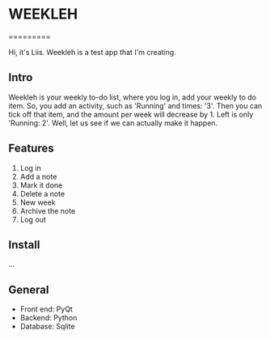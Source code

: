 # WEEKLEH
=========

Hi, it's Liis.
Weekleh is a test app that I'm creating.


## Intro

Weekleh is your weekly to-do list,
where you log in, add your weekly to do item.
So, you add an activity, such as 'Running' and times: '3'.
Then you can tick off that item, and the amount per week will decrease by 1.
Left is only 'Running: 2'.
Well, let us see if we can actually make it happen.


## Features
1. Log in
2. Add a note
3. Mark it done
4. Delete a note
5. New week
6. Archive the note
7. Log out


## Install
...


## General
- Front end: PyQt
- Backend: Python
- Database: Sqlite